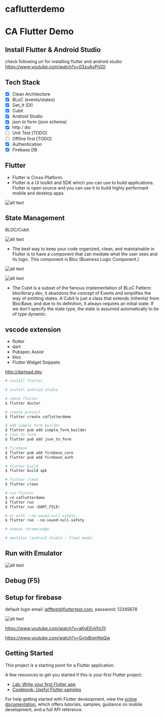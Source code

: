 # caflutterdemo

# CA Flutter Demo

## Install Flutter & Android Studio

check following url for installing flutter and android studio
https://www.youtube.com/watch?v=03zuAxPjVDI

## Tech Stack

- [x] Clean Architecture
- [x] BLoC (events/states)
- [x] Get_It (DI)
- [x] Cubit
- [x] Android Studio
- [x] json to form (json schema)
- [x] http / dio
- [ ] Unit Test [TODO]
- [ ] Offline first [TODO]
- [x] Authentication
- [x] Firebase DB

## Flutter

- Flutter is Cross-Platform.
- Flutter is a UI toolkit and SDK which you can use to build applications. Flutter is open source and you can use it to build highly performant mobile and desktop apps.

![alt text](./doc/flutter-architecture.png)

## State Management

BLOC/Cubit

![alt text](./doc/bloc-cubit.webp)

- The best way to keep your code organized, clean, and maintainable in Flutter is to have a component that can mediate what the user sees and its logic. This component is Bloc (Business Logic Component.)

![alt text](./doc/cubit1.png)

![alt text](./doc/cubit2.png)

- The Cubit is a subset of the famous implementation of BLoC Pattern: bloclibrary.dev, it abandons the concept of Events and simplifies the way of emitting states. A Cubit is just a class that extends (inherits) from BlocBase, and due to its definition, it always requires an initial state. If we don’t specify the state type, the state is assumed automatically to be of type dynamic.

## vscode extension

- flutter
- dart
- Pubspec Assist
- bloc
- Flutter Widget Snippets

http://dartpad.dev

```powershell
# install flutter

# install android studio

# check flutter
$ flutter doctor

# create project
$ flutter create caflutterdemo

# add simple form builder
$ flutter pub add simple_form_builder
# json to form
$ flutter pub add json_to_form

# firebase
$ flutter pub add firebase_core
$ flutter pub add firebase_auth

# flutter build
$ flutter build apk

# flutter clean
$ flutter clean

# run flutter
$ cd caflutterdemo
$ flutter run
$ flutter run <DART_FILE>

# or with --no-sound-null-safety
$ flutter run --no-sound-null-safety

# choose chrome/edge

# emulator (android studio - float mode)

```

## Run with Emulator

![alt text](./doc/ca-flutter-demo.gif)

## Debug (F5)

## Setup for firebase

default login email: jefftest@fluttertest.com, password: 12345678

![alt text](./doc/firebase.jpg)

https://www.youtube.com/watch?v=aKgEEnVhU1I

https://www.youtube.com/watch?v=GvIoBgmNgQw

## Getting Started

This project is a starting point for a Flutter application.

A few resources to get you started if this is your first Flutter project:

- [Lab: Write your first Flutter app](https://docs.flutter.dev/get-started/codelab)
- [Cookbook: Useful Flutter samples](https://docs.flutter.dev/cookbook)

For help getting started with Flutter development, view the
[online documentation](https://docs.flutter.dev/), which offers tutorials,
samples, guidance on mobile development, and a full API reference.
